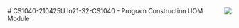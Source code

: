 <img align="right" src="https://visitor-badge.laobi.icu/badge?page_id=patricnilackshan.ATM-Simulation" />
# CS1040-210425U
In21-S2-CS1040 - Program Construction UOM Module
